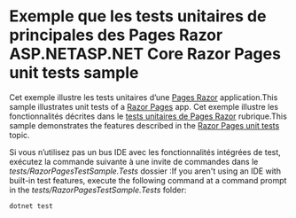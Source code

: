 # <a name="aspnet-core-razor-pages-unit-tests-sample"></a><span data-ttu-id="0b48e-101">Exemple que les tests unitaires de principales des Pages Razor ASP.NET</span><span class="sxs-lookup"><span data-stu-id="0b48e-101">ASP.NET Core Razor Pages unit tests sample</span></span>

<span data-ttu-id="0b48e-102">Cet exemple illustre les tests unitaires d’une [Pages Razor](https://docs.microsoft.com/aspnet/core/mvc/razor-pages) application.</span><span class="sxs-lookup"><span data-stu-id="0b48e-102">This sample illustrates unit tests of a [Razor Pages](https://docs.microsoft.com/aspnet/core/mvc/razor-pages) app.</span></span> <span data-ttu-id="0b48e-103">Cet exemple illustre les fonctionnalités décrites dans le [tests unitaires de Pages Razor](https://docs.microsoft.com/aspnet/core/test/razor-pages-tests) rubrique.</span><span class="sxs-lookup"><span data-stu-id="0b48e-103">This sample demonstrates the features described in the [Razor Pages unit tests](https://docs.microsoft.com/aspnet/core/test/razor-pages-tests) topic.</span></span>

<span data-ttu-id="0b48e-104">Si vous n’utilisez pas un bus IDE avec les fonctionnalités intégrées de test, exécutez la commande suivante à une invite de commandes dans le *tests/RazorPagesTestSample.Tests* dossier :</span><span class="sxs-lookup"><span data-stu-id="0b48e-104">If you aren't using an IDE with built-in test features, execute the following command at a command prompt in the *tests/RazorPagesTestSample.Tests* folder:</span></span>

```console
dotnet test
```
